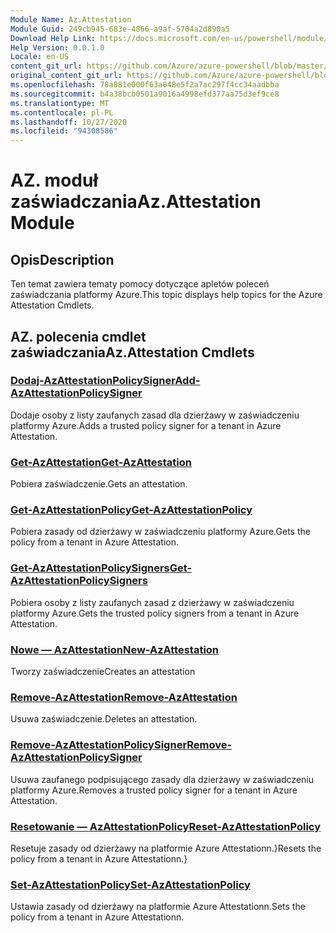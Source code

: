 ```yaml
---
Module Name: Az.Attestation
Module Guid: 249cb945-683e-4866-a9af-5704a2d890a5
Download Help Link: https://docs.microsoft.com/en-us/powershell/module/az.attestation
Help Version: 0.0.1.0
Locale: en-US
content_git_url: https://github.com/Azure/azure-powershell/blob/master/src/Attestation/Attestation/help/Az.Attestation.md
original_content_git_url: https://github.com/Azure/azure-powershell/blob/master/src/Attestation/Attestation/help/Az.Attestation.md
ms.openlocfilehash: 78a881e000f63a048e5f2a7ac297f4cc34aadbba
ms.sourcegitcommit: b4a38bcb0501a9016a4998efd377aa75d3ef9ce8
ms.translationtype: MT
ms.contentlocale: pl-PL
ms.lasthandoff: 10/27/2020
ms.locfileid: "94308586"
---
```

# <span data-ttu-id="b8ea7-101">AZ. moduł zaświadczania</span><span class="sxs-lookup"><span data-stu-id="b8ea7-101">Az.Attestation Module</span></span>
## <span data-ttu-id="b8ea7-102">Opis</span><span class="sxs-lookup"><span data-stu-id="b8ea7-102">Description</span></span>
<span data-ttu-id="b8ea7-103">Ten temat zawiera tematy pomocy dotyczące apletów poleceń zaświadczania platformy Azure.</span><span class="sxs-lookup"><span data-stu-id="b8ea7-103">This topic displays help topics for the Azure Attestation Cmdlets.</span></span>

## <span data-ttu-id="b8ea7-104">AZ. polecenia cmdlet zaświadczania</span><span class="sxs-lookup"><span data-stu-id="b8ea7-104">Az.Attestation Cmdlets</span></span>
### [<span data-ttu-id="b8ea7-105">Dodaj-AzAttestationPolicySigner</span><span class="sxs-lookup"><span data-stu-id="b8ea7-105">Add-AzAttestationPolicySigner</span></span>](Add-AzAttestationPolicySigner.md)
<span data-ttu-id="b8ea7-106">Dodaje osoby z listy zaufanych zasad dla dzierżawy w zaświadczeniu platformy Azure.</span><span class="sxs-lookup"><span data-stu-id="b8ea7-106">Adds a trusted policy signer for a tenant in Azure Attestation.</span></span>

### [<span data-ttu-id="b8ea7-107">Get-AzAttestation</span><span class="sxs-lookup"><span data-stu-id="b8ea7-107">Get-AzAttestation</span></span>](Get-AzAttestation.md)
<span data-ttu-id="b8ea7-108">Pobiera zaświadczenie.</span><span class="sxs-lookup"><span data-stu-id="b8ea7-108">Gets an attestation.</span></span>

### [<span data-ttu-id="b8ea7-109">Get-AzAttestationPolicy</span><span class="sxs-lookup"><span data-stu-id="b8ea7-109">Get-AzAttestationPolicy</span></span>](Get-AzAttestationPolicy.md)
<span data-ttu-id="b8ea7-110">Pobiera zasady od dzierżawy w zaświadczeniu platformy Azure.</span><span class="sxs-lookup"><span data-stu-id="b8ea7-110">Gets the policy from a tenant in Azure Attestation.</span></span>

### [<span data-ttu-id="b8ea7-111">Get-AzAttestationPolicySigners</span><span class="sxs-lookup"><span data-stu-id="b8ea7-111">Get-AzAttestationPolicySigners</span></span>](Get-AzAttestationPolicySigners.md)
<span data-ttu-id="b8ea7-112">Pobiera osoby z listy zaufanych zasad z dzierżawy w zaświadczeniu platformy Azure.</span><span class="sxs-lookup"><span data-stu-id="b8ea7-112">Gets the trusted policy signers from a tenant in Azure Attestation.</span></span>

### [<span data-ttu-id="b8ea7-113">Nowe — AzAttestation</span><span class="sxs-lookup"><span data-stu-id="b8ea7-113">New-AzAttestation</span></span>](New-AzAttestation.md)
<span data-ttu-id="b8ea7-114">Tworzy zaświadczenie</span><span class="sxs-lookup"><span data-stu-id="b8ea7-114">Creates an attestation</span></span>

### [<span data-ttu-id="b8ea7-115">Remove-AzAttestation</span><span class="sxs-lookup"><span data-stu-id="b8ea7-115">Remove-AzAttestation</span></span>](Remove-AzAttestation.md)
<span data-ttu-id="b8ea7-116">Usuwa zaświadczenie.</span><span class="sxs-lookup"><span data-stu-id="b8ea7-116">Deletes an attestation.</span></span>

### [<span data-ttu-id="b8ea7-117">Remove-AzAttestationPolicySigner</span><span class="sxs-lookup"><span data-stu-id="b8ea7-117">Remove-AzAttestationPolicySigner</span></span>](Remove-AzAttestationPolicySigner.md)
<span data-ttu-id="b8ea7-118">Usuwa zaufanego podpisującego zasady dla dzierżawy w zaświadczeniu platformy Azure.</span><span class="sxs-lookup"><span data-stu-id="b8ea7-118">Removes a trusted policy signer for a tenant in Azure Attestation.</span></span>

### [<span data-ttu-id="b8ea7-119">Resetowanie — AzAttestationPolicy</span><span class="sxs-lookup"><span data-stu-id="b8ea7-119">Reset-AzAttestationPolicy</span></span>](Reset-AzAttestationPolicy.md)
<span data-ttu-id="b8ea7-120">Resetuje zasady od dzierżawy na platformie Azure Attestationn.}</span><span class="sxs-lookup"><span data-stu-id="b8ea7-120">Resets the policy from a tenant in Azure Attestationn.}</span></span>

### [<span data-ttu-id="b8ea7-121">Set-AzAttestationPolicy</span><span class="sxs-lookup"><span data-stu-id="b8ea7-121">Set-AzAttestationPolicy</span></span>](Set-AzAttestationPolicy.md)
<span data-ttu-id="b8ea7-122">Ustawia zasady od dzierżawy na platformie Azure Attestationn.</span><span class="sxs-lookup"><span data-stu-id="b8ea7-122">Sets the policy from a tenant in Azure Attestationn.</span></span>

